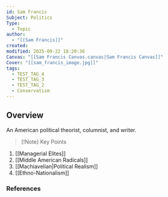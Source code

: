 ```yaml
---
id: Sam Francis
Subject: Politics
Type:
  - Topic
author:
  - "[[Sam Francis]]"
created:
modified: 2025-09-22 18:20:36
Canvas: "[[Sam Francis Canvas.canvas|Sam Francis Canvas]]"
Cover: "[[sam_francis_image.jpg]]"
tags:
  - TEST_TAG_4
  - TEST_TAG_3
  - TEST_TAG_2
  - Conservatism
---
```


## Overview

An American political theorist, columnist, and writer.

> [!Note] Key Points

1. [[Managerial Elites]]
2. [[Middle American Radicals]]
3. [[Machiavelian|Political Realism]]
4. [[Ethno-Nationalism]]

### References
